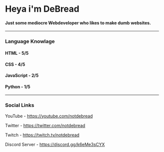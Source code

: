 # Heya i'm DeBread
#### Just some mediocre Webdeveloper who likes to make dumb websites.

___

### Language Knowlage
#### HTML - 5/5
#### CSS - 4/5
#### JavaScript - 2/5
#### Python - 1/5

___

### Social Links

YouTube - https://youtube.com/notdebread

Twitter - https://twitter.com/notdebread

Twitch - https://twitch.tv/notdebread

Discord Server - https://discord.gg/k6eMe3sCYX
